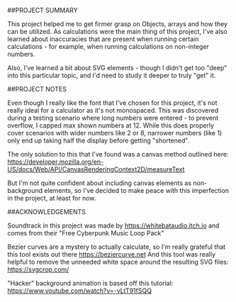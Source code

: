 ##PROJECT SUMMARY

This project helped me to get firmer grasp on Objects, arrays and how they can be utilized. As calculations were the main thing of this project, I've also learned about inaccuracies that are present when running certain calculations - for example, when running calculations on non-integer numbers. 

Also, I've learned a bit about SVG elements - though I didn't get too "deep" into this particular topic, and I'd need to study it deeper to truly "get" it. 


##PROJECT NOTES

Even though I really like the font that I've chosen for this project, it's not really ideal for a calculator as it's not monospaced. This was discovered during a testing scenario where long numbers were entered - to prevent overflow, I capped max shown numbers at 12. While this does properly cover scenarios with wider numbers like 2 or 8, narrower numbers (like 1) only end up taking half the display before getting "shortened".

The only solution to this that I've found was a canvas method outlined here: https://developer.mozilla.org/en-US/docs/Web/API/CanvasRenderingContext2D/measureText

But I'm not quite confident about including canvas elements as non-background elements, so I've decided to make peace with this imperfection in the project, at least for now.


##ACKNOWLEDGEMENTS

Soundtrack in this project was made by https://whitebataudio.itch.io and comes from their "Free Cyberpunk Music Loop Pack"

Bezier curves are a mystery to actually calculate, so I'm really grateful that this tool exists out there https://beziercurve.net
And this tool was really helpful to remove the unneeded white space around the resulting SVG files: https://svgcrop.com/


"Hacker" background animation is based off this tutorial: https://www.youtube.com/watch?v=-vLtT91fSQQ

